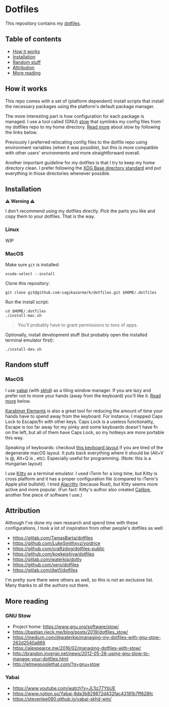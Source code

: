 # Dotfiles

This repository contains my [dotfiles](https://wiki.archlinux.org/index.php/Dotfiles).


## Table of contents

- [How it works](#how-it-works)
- [Installation](#installation)
- [Random stuff](#random-stuff)
- [Attribution](#attribution)
- [More reading](#more-reading)


## How it works

This repo comes with a set of (platform dependent) install scripts that install the necessary packages using the platform's default package manager.

The more interesting part is how configuration for each package is managed. I use a tool called (GNU) [stow](https://www.gnu.org/software/stow/) that symlinks my config files from my dotfiles repo to my home directory. [Read more](#gnu-stow) about stow by following the links below.

Previously I preferred relocating config files to the dotfile repo using environment variables (when it was possible), but this is more compatible with other users' environments and more straightforward overall.

Another important guideline for my dotfiles is that I try to keep my home directory clean. I prefer following the [XDG Base directory standard](https://wiki.archlinux.org/index.php/XDG_Base_Directory) and put everything in those directories whenever possible.


## Installation

**⚠️ Warning ⚠️**

I don't recommend using my dotfiles directly. Pick the parts you like and copy them to your dotfiles. That is the way.

### Linux

WIP

### MacOS

Make sure `git` is installed:

```shell
xcode-select --install
```

Clone this repository:

```shell
git clone git@github.com:sagikazarmark/dotfiles.git $HOME/.dotfiles
```

Run the install script:

```shell
cd $HOME/.dotfiles
./install-mac.sh
```

> You'll probably have to grant permissions to tons of apps.

Optionally, install development stuff (but probably open the installed terminal emulator first):

```shell
./install-dev.sh
```


## Random stuff

### MacOS

I use [yabai](https://github.com/koekeishiya/yabai) (with [skhd](https://github.com/koekeishiya/skhd)) as a tiling window manager. If you are lazy and prefer not to move your hands (away from the keyboard) you'll like it. [Read more](#yabai) below.

[Karabiner Elements](https://karabiner-elements.pqrs.org/) is also a great tool for reducing the amount of time your hands have to spend away from the keyboard. For instance, I mapped Caps Lock to Escape/fn with other keys. Caps Lock is a useless functionality, Escape is too far away for my pinky and some keyboards doesn't have fn on the left, but all of them have Caps Lock, so my hotkeys are more portable this way.

Speaking of keyboards: checkout [this keyboard layout](https://github.com/zaki/mac-hun-keyboard) if you are tired of the degenerate macOS layout. It puts back everything where it should be (Alt+V is @, Alt+Q is \, etc). Especially useful for programming. (Note: this is a Hungarian layout)

I use [Kitty](https://sw.kovidgoyal.net/kitty) as a terminal emulator. I used iTerm for a long time, but Kitty is cross platform and it has a proper configuration file (compared to iTerm's Apple plist bullshit). I tried [Alacritty](https://github.com/alacritty/alacritty) (because Rust), but Kitty seems more active and more popular. (Fun fact: Kitty's author also created [Calibre](https://calibre-ebook.com/), another fine piece of software I use.)


## Attribution

Although I've done my own research and spend time with these configurations,
I took a lot of inspiration from other people's dotfiles as well:

- https://gitlab.com/TamasBarta/dotfiles
- https://github.com/LukeSmithxyz/voidrice
- https://github.com/craftzdog/dotfiles-public
- https://github.com/koekeishiya/dotfiles
- https://gitlab.com/waterkip/dotty
- https://github.com/xero/dotfiles
- https://gitlab.com/dwt1/dotfiles

I'm pretty sure there were others as well, so this is not an exclusive list. Many thanks to all the authors out there.


## More reading

### GNU Stow

- Project home: https://www.gnu.org/software/stow/
- https://bastian.rieck.me/blog/posts/2019/dotfiles_stow/
- https://medium.com/@waterkip/managing-my-dotfiles-with-gnu-stow-262d2540a866
- https://alexpearce.me/2016/02/managing-dotfiles-with-stow/
- http://brandon.invergo.net/news/2012-05-26-using-gnu-stow-to-manage-your-dotfiles.html
- http://letmegooglethat.com/?q=gnu+stow

### Yabai

- https://www.youtube.com/watch?v=JL1lz77YbUE
- https://www.notion.so/Yabai-8da3b829872d432fac43181b7ff628fc
- https://stevenlee090.github.io/yabai-skhd-wm/
